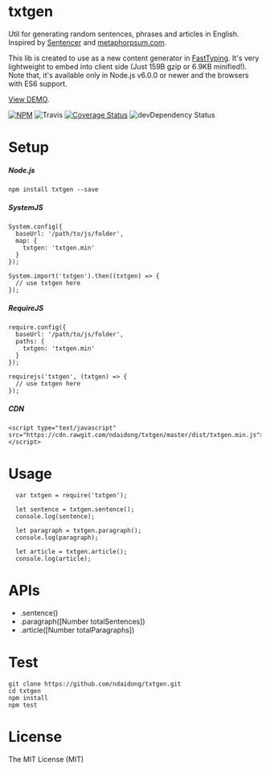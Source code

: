 # txtgen
Util for generating random sentences, phrases and articles in English. Inspired by [Sentencer](https://github.com/kylestetz/Sentencer) and [metaphorpsum.com](http://metaphorpsum.com/).

This lib is created to use as a new content generator in [FastTyping](https://goo.gl/EFGMsd). It's very lightweight to embed into client side (Just 159B gzip or 6.9KB minified!). Note that, it's available only in Node.js v6.0.0 or newer and the browsers with ES6 support.

[View DEMO](http://ndaidong.github.io/txtgen/).

[![NPM](https://badge.fury.io/js/txtgen.svg)](https://badge.fury.io/js/txtgen)
![Travis](https://travis-ci.org/ndaidong/txtgen.svg?branch=master)
[![Coverage Status](https://coveralls.io/repos/github/ndaidong/txtgen/badge.svg?branch=master&noop)](https://coveralls.io/github/ndaidong/txtgen?branch=master)
![devDependency Status](https://david-dm.org/ndaidong/txtgen.svg)


# Setup

##### Node.js

```
npm install txtgen --save
```

##### SystemJS

```
System.config({
  baseUrl: '/path/to/js/folder',
  map: {
    txtgen: 'txtgen.min'
  }
});

System.import('txtgen').then((txtgen) => {
  // use txtgen here
});
```

##### RequireJS

```
require.config({
  baseUrl: '/path/to/js/folder',
  paths: {
    txtgen: 'txtgen.min'
  }
});

requirejs('txtgen', (txtgen) => {
  // use txtgen here
});

```


##### CDN

```
<script type="text/javascript" src="https://cdn.rawgit.com/ndaidong/txtgen/master/dist/txtgen.min.js"></script>
```

# Usage

```
  var txtgen = require('txtgen');

  let sentence = txtgen.sentence();
  console.log(sentence);

  let paragraph = txtgen.paragraph();
  console.log(paragraph);

  let article = txtgen.article();
  console.log(article);
```

# APIs

 - .sentence()
 - .paragraph([Number totalSentences])
 - .article([Number totalParagraphs])

# Test

```
git clone https://github.com/ndaidong/txtgen.git
cd txtgen
npm install
npm test
```

# License

The MIT License (MIT)
